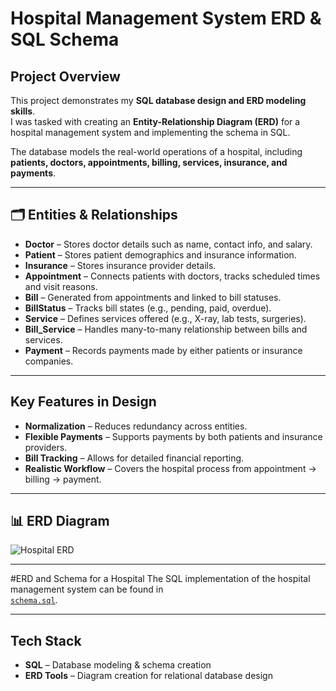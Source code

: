 # Hospital Management System ERD & SQL Schema

## Project Overview  
This project demonstrates my **SQL database design and ERD modeling skills**.  
I was tasked with creating an **Entity-Relationship Diagram (ERD)** for a hospital management system and implementing the schema in SQL.

The database models the real-world operations of a hospital, including **patients, doctors, appointments, billing, services, insurance, and payments**.

---

## 🗂️ Entities & Relationships
- **Doctor** – Stores doctor details such as name, contact info, and salary.  
- **Patient** – Stores patient demographics and insurance information.  
- **Insurance** – Stores insurance provider details.  
- **Appointment** – Connects patients with doctors, tracks scheduled times and visit reasons.  
- **Bill** – Generated from appointments and linked to bill statuses.  
- **BillStatus** – Tracks bill states (e.g., pending, paid, overdue).  
- **Service** – Defines services offered (e.g., X-ray, lab tests, surgeries).  
- **Bill_Service** – Handles many-to-many relationship between bills and services.  
- **Payment** – Records payments made by either patients or insurance companies.  

---

## Key Features in Design
- **Normalization** – Reduces redundancy across entities.
- **Flexible Payments** – Supports payments by both patients and insurance providers.
- **Bill Tracking** – Allows for detailed financial reporting.
- **Realistic Workflow** – Covers the hospital process from appointment → billing → payment.  

---

## 📊 ERD Diagram
![Hospital ERD](Hospital-Model.mwb)

---

#ERD and Schema for a Hospital
The SQL implementation of the hospital management system can be found in  
[`schema.sql`](schema.sql).

---

## Tech Stack
- **SQL** – Database modeling & schema creation  
- **ERD Tools** – Diagram creation for relational database design  


